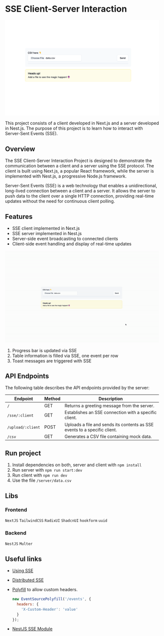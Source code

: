 # SSE Client-Server Interaction

![project main view](./assets/main_screen.png)

This project consists of a client developed in Next.js and a server developed in Nest.js. The purpose of this project is to learn how to interact with Server-Sent Events (SSE).

## Overview

The SSE Client-Server Interaction Project is designed to demonstrate the communication between a client and a server using the SSE protocol. The client is built using Next.js, a popular React framework, while the server is implemented with Nest.js, a progressive Node.js framework.

Server-Sent Events (SSE) is a web technology that enables a unidirectional, long-lived connection between a client and a server. It allows the server to push data to the client over a single HTTP connection, providing real-time updates without the need for continuous client polling.

## Features

- SSE client implemented in Next.js
- SSE server implemented in Nest.js
- Server-side event broadcasting to connected clients
- Client-side event handling and display of real-time updates

![project preview](./assets/preview.gif)

1. Progress bar is updated via SSE
2. Table information is filled via SSE, one event per row
3. Toast messages are triggered with SSE

## API Endpoints

The following table describes the API endpoints provided by the server:

| Endpoint          | Method | Description                                                               |
| ----------------- | ------ | ------------------------------------------------------------------------- |
| `/`               | GET    | Returns a greeting message from the server.                               |
| `/sse/:client`    | GET    | Establishes an SSE connection with a specific client.                     |
| `/upload/:client` | POST   | Uploads a file and sends its contents as SSE events to a specific client. |
| `/csv`            | GET    | Generates a CSV file containing mock data.                                |

## Run project

1. Install dependencies on both, server and client with `npm install`
2. Run server with `npm run start:dev`
3. Run client with `npm run dev`
4. Use the file `/server/data.csv`

## Libs

### Frontend

`NextJS` `TailwindCSS` `RadixUI` `ShadcnUI` `hookform` `uuid`

### Backend

`NestJS` `Multer`

## Useful links

- [Using SSE](https://developer.mozilla.org/en-US/docs/Web/API/Server-sent_events/Using_server-sent_events)

- [Distributed SSE](https://www.geekyhacker.com/distributed-sse-with-spring-sseemitter-and-redis-pub-sub/)

- [Polyfill](https://github.com/Yaffle/EventSource/#custom-headers) to allow custom headers.

  ```js
  new EventSourcePolyfill('/events', {
    headers: {
      'X-Custom-Header': 'value'
    }
  });
  ```

- [NestJS SSE Module](https://docs.nestjs.com/techniques/server-sent-events)